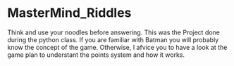 # MasterMind_Riddles
Think and use your noodles before answering.
This was the Project done during the python class.
If you are familiar with Batman you will probably know the concept of the game.
Otherwise, I afvice you to have a look at the game plan to understant the points system and how it works.
